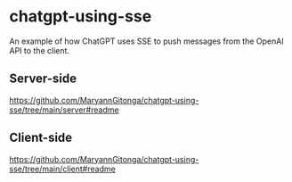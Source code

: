 # chatgpt-using-sse
An example of how ChatGPT uses SSE to push messages from the OpenAI API to the client.

## Server-side
https://github.com/MaryannGitonga/chatgpt-using-sse/tree/main/server#readme

## Client-side
https://github.com/MaryannGitonga/chatgpt-using-sse/tree/main/client#readme
